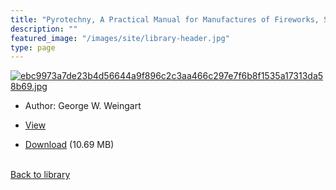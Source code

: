 ```yaml
---
title: "Pyrotechny, A Practical Manual for Manufactures of Fireworks, Signals, Flares & Pyrotechnic Displays"
description: ""
featured_image: "/images/site/library-header.jpg"
type: page
---
```


<a href="https://drive.google.com/file/d/1mHdXAkfhsZHa-cEV-xegbeIQ2cybob_Y/view" target="_blank">![ebc9973a7de23b4d56644a9f896c2c3aa466c297e7f6b8f1535a17313da58b69.jpg](/images/library/ebc9973a7de23b4d56644a9f896c2c3aa466c297e7f6b8f1535a17313da58b69.jpg)</a>
* Author: George W. Weingart
* <a href="https://drive.google.com/file/d/1mHdXAkfhsZHa-cEV-xegbeIQ2cybob_Y/view" target="_blank">View</a>

* [Download](https://drive.google.com/uc?export=download&id=1mHdXAkfhsZHa-cEV-xegbeIQ2cybob_Y) (10.69 MB)

<br />[Back to library](/library/)

